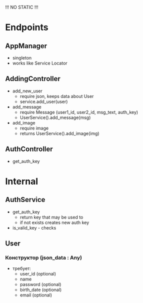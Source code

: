 !!! NO STATIC !!!

# Endpoints

## AppManager

* singleton
* works like Service Locator

## AddingController

* add_new_user
    * require json, keeps data about User
    * service.add_user(user)
* add_message
    * require Message (user1_id, user2_id, msg_text, auth_key)
    * UserService().add_message(msg)
* add_image
    * require image
    * returns UserService().add_image(img)

## AuthController

* get_auth_key

# Internal

## AuthService

* get_auth_key
    * return key that may be used to
    * if not exists creates new auth key
* is_valid_key - checks

## User

### Конструктор (json_data : Any)

* требует:
    * user_id (optional)
    * name
    * password (optional)
    * birth_date (optional)
    * email (optional)